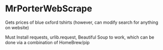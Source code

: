 # MrPorterWebScrape
Gets prices of blue oxford tshirts (however, can modify search for anything on website)

Must Install requests, urlib.request, Beautiful Soup to work, which can be done via a combination of HomeBrew/pip
